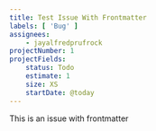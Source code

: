 ```yaml
---
title: Test Issue With Frontmatter
labels: [ 'Bug' ]
assignees:
    - jayalfredprufrock
projectNumber: 1
projectFields:
    status: Todo
    estimate: 1
    size: XS
    startDate: @today
---
```


This is an issue with frontmatter